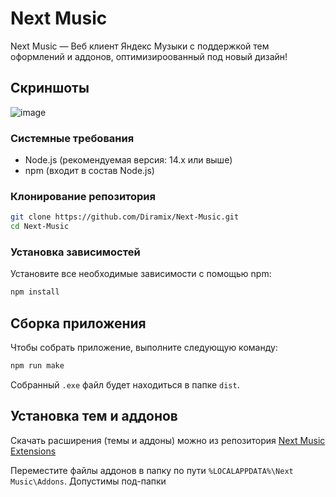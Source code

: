 # Next Music

Next Music — Веб клиент Яндекс Музыки с поддержкой тем оформлений и аддонов, оптимизироованный под новый дизайн!

## Скриншоты
![image](https://github.com/user-attachments/assets/5a2903ad-f755-4da0-8c25-27402e97a19a)

### Системные требования

- Node.js (рекомендуемая версия: 14.x или выше)
- npm (входит в состав Node.js)

### Клонирование репозитория

```bash
git clone https://github.com/Diramix/Next-Music.git
cd Next-Music
```

### Установка зависимостей

Установите все необходимые зависимости с помощью npm:

```bash
npm install
```

## Сборка приложения

Чтобы собрать приложение, выполните следующую команду:

```bash
npm run make
```

Собранный `.exe` файл будет находиться в папке `dist`.

## Установка тем и аддонов

Скачать расширения (темы и аддоны) можно из репозитория [Next Music Extensions](https://github.com/Web-Next-Music/Next-Music-Extensions)

Переместите файлы аддонов в папку по пути `%LOCALAPPDATA%\Next Music\Addons`. Допустимы под-папки
